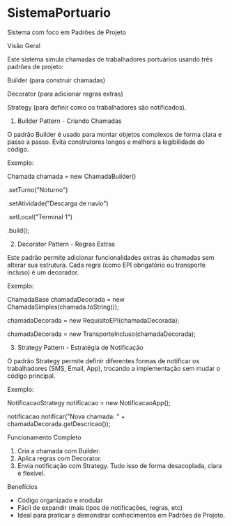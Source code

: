 # SistemaPortuario
Sistema com foco em Padrões de Projeto

Visão Geral

Este sistema simula chamadas de trabalhadores portuários usando três padrões de projeto: 

Builder (para construir chamadas)

Decorator (para adicionar regras extras)

Strategy (para definir como os trabalhadores são notificados).


1. Builder Pattern - Criando Chamadas
   
O padrão Builder é usado para montar objetos complexos de forma clara e passo a passo. Evita construtores
longos e melhora a legibilidade do código.

Exemplo:

Chamada chamada = new ChamadaBuilder()

 .setTurno("Noturno")
 
 .setAtividade("Descarga de navio")
 
 .setLocal("Terminal 1")
 
 .build();
 
 
2. Decorator Pattern - Regras Extras
   
Este padrão permite adicionar funcionalidades extras às chamadas sem alterar sua estrutura. Cada regra
(como EPI obrigatório ou transporte incluso) é um decorador.

Exemplo:

ChamadaBase chamadaDecorada = new ChamadaSimples(chamada.toString());

chamadaDecorada = new RequisitoEPI(chamadaDecorada);

chamadaDecorada = new TransporteIncluso(chamadaDecorada);


3. Strategy Pattern - Estratégia de Notificação
   
O padrão Strategy permite definir diferentes formas de notificar os trabalhadores (SMS, Email, App),
trocando a implementação sem mudar o código principal.

Exemplo:

NotificacaoStrategy notificacao = new NotificacaoApp();

notificacao.notificar("Nova chamada: " + chamadaDecorada.getDescricao());

Funcionamento Completo

1. Cria a chamada com Builder.
2. Aplica regras com Decorator.
3. Envia notificação com Strategy.
Tudo isso de forma desacoplada, clara e flexível.

Benefícios

- Código organizado e modular
- Fácil de expandir (mais tipos de notificações, regras, etc)
- Ideal para praticar e demonstrar conhecimentos em Padrões de Projeto.
